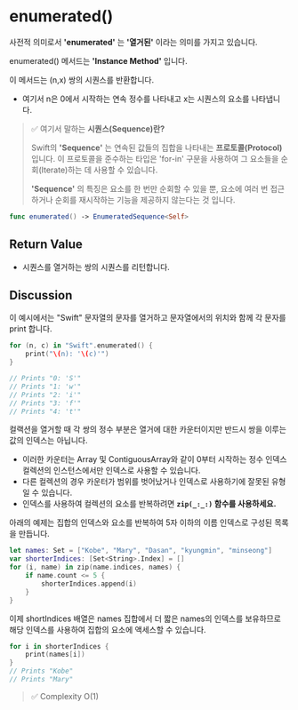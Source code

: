 # enumerated()

사전적 의미로서 **'enumerated'** 는 **'열거된'** 이라는 의미를 가지고 있습니다.

enumerated() 메서드는 **'Instance Method'** 입니다.

이 메서드는 (n,x) 쌍의 시퀀스를 반환합니다.
- 여기서 n은 0에서 시작하는 연속 정수를 나타내고 x는 시퀀스의 요소를 나타냅니다.

> ✅ 여기서 말하는 **시퀀스(Sequence)란?**
> 
> Swift의 **'Sequence'** 는 연속된 값들의 집합을 나타내는 **프로토콜(Protocol)** 입니다.
> 이 프로토콜을 준수하는 타입은 'for-in' 구문을 사용하여 그 요소들을 순회(Iterate)하는 데 사용할 수 있습니다.
>
> **'Sequence'** 의 특징은 요소를 한 번만 순회할 수 있을 뿐, 요소에 여러 번 접근하거나 순회를 재시작하는 기능을 제공하지 않는다는 것 입니다.

```swift
func enumerated() -> EnumeratedSequence<Self>
```

## Return Value

- 시퀀스를 열거하는 쌍의 시퀀스를 리턴합니다.

## Discussion

이 예시에서는 "Swift" 문자열의 문자를 열거하고 문자열에서의 위치와 함께 각 문자를 print 합니다.

```swift
for (n, c) in "Swift".enumerated() {
    print("\(n): '\(c)'")
}

// Prints "0: 'S'"
// Prints "1: 'w'"
// Prints "2: 'i'"
// Prints "3: 'f'"
// Prints "4: 't'"
```

컬랙션을 열거할 때 각 쌍의 정수 부분은 열거에 대한 카운터이지만 반드시 쌍을 이루는 값의 인덱스는 아닙니다.
- 이러한 카운터는 Array 및 ContiguousArray와 같이 0부터 시작하는 정수 인덱스 컬렉션의 인스턴스에서만 인덱스로 사용할 수 있습니다.
- 다른 컬렉션의 경우 카운터가 범위를 벗어났거나 인덱스로 사용하기에 잘못된 유형일 수 있습니다.
- 인덱스를 사용하여 컬렉션의 요소를 반복하려면 **`zip(_:_:)` 함수를 사용하세요.**

아래의 예제는 집합의 인덱스와 요소를 반복하여 5자 이하의 이름 인덱스로 구성된 목록을 만듭니다.

```swift
let names: Set = ["Kobe", "Mary", "Dasan", "kyungmin", "minseong"]
var shorterIndices: [Set<String>.Index] = []
for (i, name) in zip(name.indices, names) {
    if name.count <= 5 {
        shorterIndices.append(i)
    }
}
```

이제 shortIndices 배열은 names 집합에서 더 짧은 names의 인덱스를 보유하므로 해당 인덱스를 사용하여 집합의 요소에 액세스할 수 있습니다.

```swift
for i in shorterIndices {
    print(names[i])
}
// Prints "Kobe"
// Prints "Mary"
```

> ✅ Complexity
> O(1)
